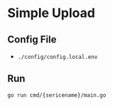 # Simple Upload

## Config File

- `./config/config.local.env`

## Run
 `go run cmd/{sericename}/main.go`